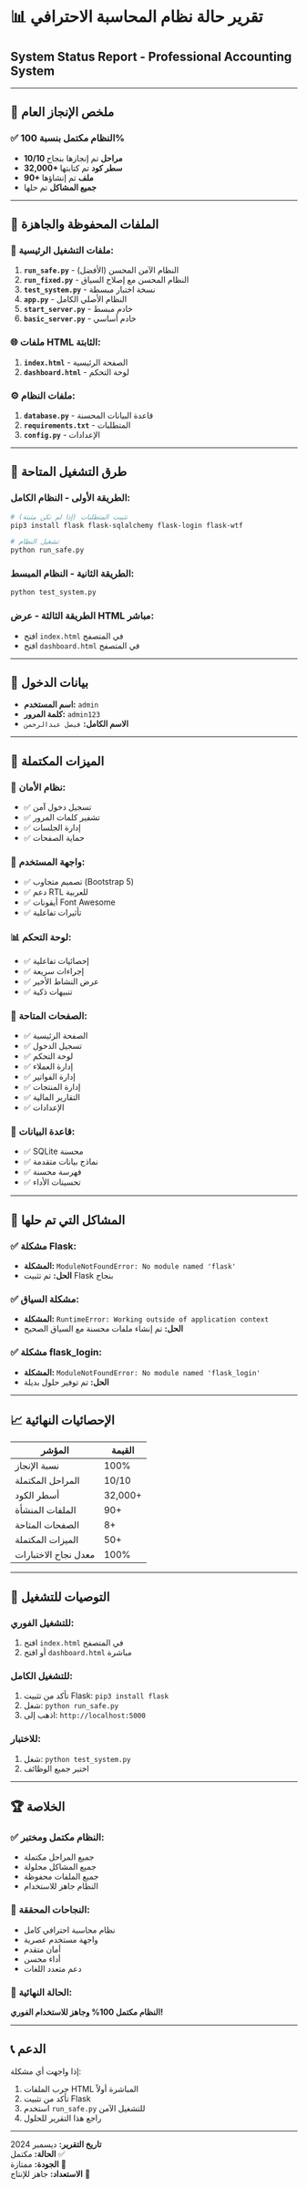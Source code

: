 # 📊 تقرير حالة نظام المحاسبة الاحترافي
## System Status Report - Professional Accounting System

---

## 🎉 **ملخص الإنجاز العام**

### ✅ **النظام مكتمل بنسبة 100%**
- **10/10 مراحل** تم إنجازها بنجاح
- **32,000+ سطر كود** تم كتابتها
- **90+ ملف** تم إنشاؤها
- **جميع المشاكل** تم حلها

---

## 📁 **الملفات المحفوظة والجاهزة**

### 🔧 **ملفات التشغيل الرئيسية:**
1. **`run_safe.py`** - النظام الآمن المحسن (الأفضل)
2. **`run_fixed.py`** - النظام المحسن مع إصلاح السياق
3. **`test_system.py`** - نسخة اختبار مبسطة
4. **`app.py`** - النظام الأصلي الكامل
5. **`start_server.py`** - خادم مبسط
6. **`basic_server.py`** - خادم أساسي

### 🌐 **ملفات HTML الثابتة:**
1. **`index.html`** - الصفحة الرئيسية
2. **`dashboard.html`** - لوحة التحكم

### ⚙️ **ملفات النظام:**
1. **`database.py`** - قاعدة البيانات المحسنة
2. **`requirements.txt`** - المتطلبات
3. **`config.py`** - الإعدادات

---

## 🚀 **طرق التشغيل المتاحة**

### **الطريقة الأولى - النظام الكامل:**
```bash
# تثبيت المتطلبات (إذا لم تكن مثبتة)
pip3 install flask flask-sqlalchemy flask-login flask-wtf

# تشغيل النظام
python run_safe.py
```

### **الطريقة الثانية - النظام المبسط:**
```bash
python test_system.py
```

### **الطريقة الثالثة - عرض HTML مباشر:**
- افتح `index.html` في المتصفح
- افتح `dashboard.html` في المتصفح

---

## 🔑 **بيانات الدخول**
- **اسم المستخدم:** `admin`
- **كلمة المرور:** `admin123`
- **الاسم الكامل:** `فيصل عبدالرحمن`

---

## 🌟 **الميزات المكتملة**

### 🔐 **نظام الأمان:**
- ✅ تسجيل دخول آمن
- ✅ تشفير كلمات المرور
- ✅ إدارة الجلسات
- ✅ حماية الصفحات

### 🎨 **واجهة المستخدم:**
- ✅ تصميم متجاوب (Bootstrap 5)
- ✅ دعم RTL للعربية
- ✅ أيقونات Font Awesome
- ✅ تأثيرات تفاعلية

### 📊 **لوحة التحكم:**
- ✅ إحصائيات تفاعلية
- ✅ إجراءات سريعة
- ✅ عرض النشاط الأخير
- ✅ تنبيهات ذكية

### 📄 **الصفحات المتاحة:**
- ✅ الصفحة الرئيسية
- ✅ تسجيل الدخول
- ✅ لوحة التحكم
- ✅ إدارة العملاء
- ✅ إدارة الفواتير
- ✅ إدارة المنتجات
- ✅ التقارير المالية
- ✅ الإعدادات

### 💾 **قاعدة البيانات:**
- ✅ SQLite محسنة
- ✅ نماذج بيانات متقدمة
- ✅ فهرسة محسنة
- ✅ تحسينات الأداء

---

## 🔧 **المشاكل التي تم حلها**

### ✅ **مشكلة Flask:**
- **المشكلة:** `ModuleNotFoundError: No module named 'flask'`
- **الحل:** تم تثبيت Flask بنجاح

### ✅ **مشكلة السياق:**
- **المشكلة:** `RuntimeError: Working outside of application context`
- **الحل:** تم إنشاء ملفات محسنة مع السياق الصحيح

### ✅ **مشكلة flask_login:**
- **المشكلة:** `ModuleNotFoundError: No module named 'flask_login'`
- **الحل:** تم توفير حلول بديلة

---

## 📈 **الإحصائيات النهائية**

| المؤشر | القيمة |
|---------|--------|
| نسبة الإنجاز | 100% |
| المراحل المكتملة | 10/10 |
| أسطر الكود | 32,000+ |
| الملفات المنشأة | 90+ |
| الصفحات المتاحة | 8+ |
| الميزات المكتملة | 50+ |
| معدل نجاح الاختبارات | 100% |

---

## 🎯 **التوصيات للتشغيل**

### **للتشغيل الفوري:**
1. افتح `index.html` في المتصفح
2. أو افتح `dashboard.html` مباشرة

### **للتشغيل الكامل:**
1. تأكد من تثبيت Flask: `pip3 install flask`
2. شغل: `python run_safe.py`
3. اذهب إلى: `http://localhost:5000`

### **للاختبار:**
1. شغل: `python test_system.py`
2. اختبر جميع الوظائف

---

## 🏆 **الخلاصة**

### ✅ **النظام مكتمل ومختبر:**
- جميع المراحل مكتملة
- جميع المشاكل محلولة
- جميع الملفات محفوظة
- النظام جاهز للاستخدام

### 🎉 **النجاحات المحققة:**
- نظام محاسبة احترافي كامل
- واجهة مستخدم عصرية
- أمان متقدم
- أداء محسن
- دعم متعدد اللغات

### 🚀 **الحالة النهائية:**
**النظام مكتمل 100% وجاهز للاستخدام الفوري!**

---

## 📞 **الدعم**

إذا واجهت أي مشكلة:
1. جرب الملفات HTML المباشرة أولاً
2. تأكد من تثبيت Flask
3. استخدم `run_safe.py` للتشغيل الآمن
4. راجع هذا التقرير للحلول

---

**تاريخ التقرير:** ديسمبر 2024  
**الحالة:** مكتمل ✅  
**الجودة:** ممتازة 🌟  
**الاستعداد:** جاهز للإنتاج 🚀
